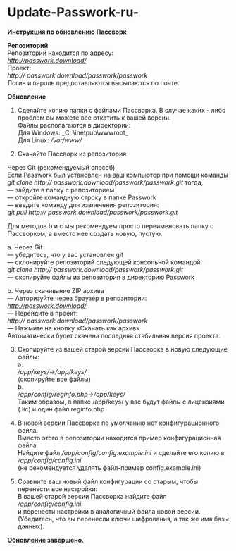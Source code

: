# Update-Passwork-ru-

**Инструкция по обновлению Пассворк**

**Репозиторий**  
Репозиторий находится по адресу:   
_http://passwork.download/_  
Проект:   
_http:// passwork.download/passwork/passwork_  
Логин и пароль предоставляются высылаются по почте.  
  
**Обновление**  
1. Сделайте копию папки с файлами Пассворка. 
В случае каких - либо проблем вы можете все откатить к вашей версии.   
Файлы располагаются в директории:  
Для Windows: _С: \inetpub\wwwroot\_   
Для Linux: _/var/www/_   
  
2. Скачайте Пассворк из репозитория  
  
Через Git (рекомендуемый способ)  
Если Passwork был установлен на ваш компьютер при помощи команды   
_git clone http:// passwork.download/passwork/passwork.git_ тогда,  
— зайдите в папку с репозиторием  
— откройте командную строку в папке Passwork  
— введите команду для извлечения репозитория:  
_git pull http:// passwork.download/passwork/passwork.git_   
  
Для методов b и c мы рекомендуем просто переименовать папку с Пассворком, а вместо нее создать новую, пустую.  
  
a. Через Git   
— убедитесь, что у вас установлен git   
— склонируйте репозиторий следующей консольной командой:    
_git clone http:// passwork.download/passwork/passwork.git_   
— скопируйте файлы из репозитория в директорию Passwork  
  
b. Через скачивание ZIP архива   
— Авторизуйте через браузер в репозитории:   
_http://passwork.download/_  
— Перейдите в проект:   
_http:// passwork.download/passwork/passwork_  
— Нажмите на кнопку «Скачать как архив»   
Автоматически будет скачена последняя стабильная версия проекта.    
  
3. Скопируйте из вашей старой версии Пассворка в новую следующие файлы:   
a.  
_/app/keys/→/app/keys/_  
(скопируйте все файлы)  
b.  
_/app/config/reginfo.php→/app/keys/_  
Таким образом, в папке /app/keys/ у вас будут файлы с лицензиями (.lic) и один файл reginfo.php  
  
4. В новой версии Пассворка по умолчанию нет конфигурационного файла.   
Вместо этого в репозитории находится пример конфигурационная файла.   
Найдите файл _/app/config/config.example.ini_ и сделайте его копию в _/app/config/config.ini_  
(не рекомендуется удалять файл-пример config.example.ini)  
  
5. Сравните ваш новый файл конфигурации со старым, чтобы перенести все настройки:   
В вашей старой версии Пассворка найдите файл   
_/app/config/config.ini_  
и перенести настройки в аналогичный файла новой версии.   
(Убедитесь, что вы перенесли ключи шифрования, а так же имя базы данных).  
  
**Обновление завершено.**
